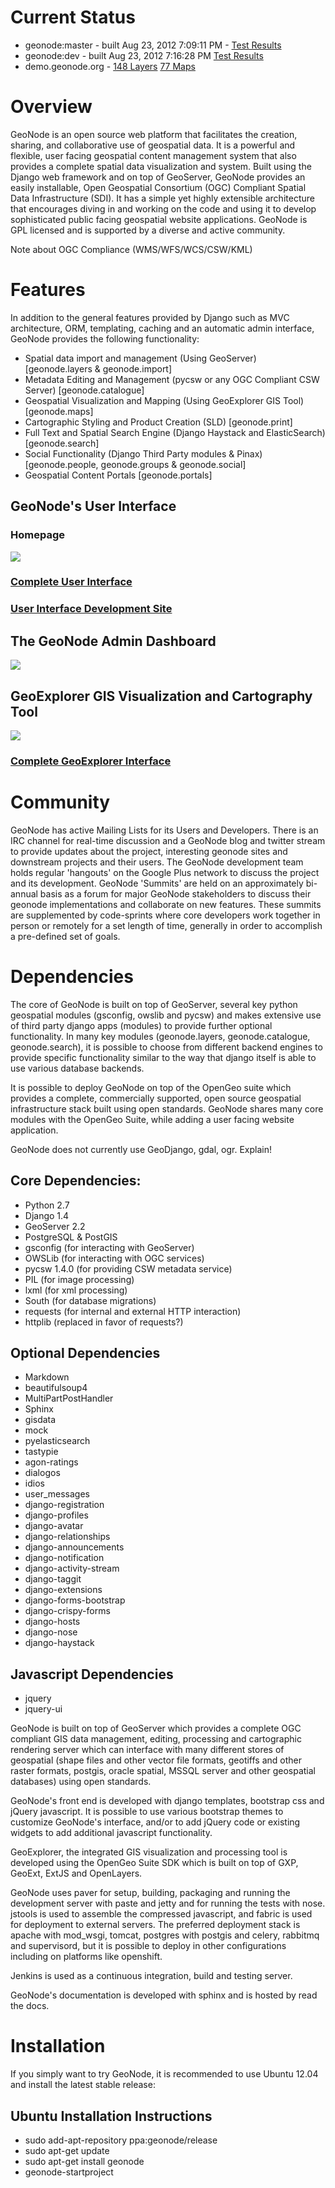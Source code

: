 # Current Status

  * geonode:master - built Aug 23, 2012 7:09:11 PM - [Test Results](http://geonode-testing.dev.opengeo.org:8090/job/geonode-server/)
  * geonode:dev - built Aug 23, 2012 7:16:28 PM [Test Results](http://geonode-testing.dev.opengeo.org:8090/job/geonode-dev/)
  * demo.geonode.org - [148 Layers](http://demo.geonode.org/data/search) [77 Maps](http://demo.geonode.org/maps/search)

# Overview

GeoNode is an open source web platform that facilitates the creation, sharing, and collaborative use of geospatial data. It is a powerful and flexible, user facing geospatial content management system that also provides a complete spatial data visualization and system. Built using the Django web framework and on top of GeoServer, GeoNode provides an easily installable, Open Geospatial Consortium (OGC) Compliant Spatial Data Infrastructure (SDI). It has a simple yet highly extensible architecture that encourages diving in and working on the code and using it to develop sophisticated public facing geospatial website applications. GeoNode is GPL licensed and is supported by a diverse and active community.

Note about OGC Compliance (WMS/WFS/WCS/CSW/KML)


# Features

In addition to the general features provided by Django such as MVC architecture, ORM, templating, caching and an automatic admin interface, GeoNode provides the following functionality:

   * Spatial data import and management (Using GeoServer) [geonode.layers & geonode.import]
   * Metadata Editing and Management (pycsw or any OGC Compliant CSW Server) [geonode.catalogue]
   * Geospatial Visualization and Mapping (Using GeoExplorer GIS Tool) [geonode.maps]
   * Cartographic Styling and Product Creation (SLD) [geonode.print]
   * Full Text and Spatial Search Engine (Django Haystack and ElasticSearch) [geonode.search]
   * Social Functionality (Django Third Party modules & Pinax) [geonode.people, geonode.groups & geonode.social]
   * Geospatial Content Portals [geonode.portals]

## GeoNode's User Interface 

### Homepage

![](https://raw.github.com/GeoNode/geonode.github.com/master/ui_design/gn-homepage.png)

### [Complete User Interface](https://github.com/GeoNode/geonode.github.com/blob/master/DESIGN.md)

### [User Interface Development Site](https://sites.google.com/a/opengeo.org/geonode-ui/)

## The GeoNode Admin Dashboard

![](https://raw.github.com/GeoNode/geonode.github.com/master/ui_design/gn-admin.png)

## GeoExplorer GIS Visualization and Cartography Tool

![](https://raw.github.com/GeoNode/geonode.github.com/master/ui_design/gn-geoexplorer.png)

### [Complete GeoExplorer Interface](https://sites.google.com/a/opengeo.org/geonode-ui/core/geoexplorer)

# Community

GeoNode has active Mailing Lists for its Users and Developers. There is an IRC channel for real-time discussion and a GeoNode blog and twitter stream to provide updates about the project, interesting geonode sites and downstream projects and their users. The GeoNode development team holds regular 'hangouts' on the Google Plus network to discuss the project and its development. GeoNode 'Summits' are held on an approximately bi-annual basis as a forum for major GeoNode stakeholders to discuss their geonode implementations and collaborate on new features. These summits are supplemented by code-sprints where core developers work together in person or remotely for a set length of time, generally in order to accomplish a pre-defined set of goals.

# Dependencies

The core of GeoNode is built on top of GeoServer, several key python geospatial modules (gsconfig, owslib and pycsw) and  makes extensive use of third party django apps (modules) to provide further optional functionality. In many key modules (geonode.layers, geonode.catalogue, geonode.search), it is possible to choose from different backend engines to provide specific functionality similar to the way that django itself is able to use various database backends.

It is possible to deploy GeoNode on top of the OpenGeo suite which provides a complete, commercially supported, open source geospatial infrastructure stack built using open standards. GeoNode shares many core modules with the OpenGeo Suite, while adding a user facing website application.

GeoNode does not currently use GeoDjango, gdal, ogr. Explain!

## Core Dependencies:

   * Python 2.7
   * Django 1.4
   * GeoServer 2.2
   * PostgreSQL & PostGIS
   * gsconfig (for interacting with GeoServer)
   * OWSLib (for interacting with OGC services)
   * pycsw 1.4.0 (for providing CSW metadata service)
   * PIL (for image processing)
   * lxml (for xml processing)
   * South (for database migrations)
   * requests (for internal and external HTTP interaction)
   * httplib (replaced in favor of requests?)

## Optional Dependencies

   * Markdown
   * beautifulsoup4
   * MultiPartPostHandler
   * Sphinx
   * gisdata
   * mock
   * pyelasticsearch
   * tastypie
   * agon-ratings
   * dialogos
   * idios
   * user_messages
   * django-registration
   * django-profiles
   * django-avatar
   * django-relationships
   * django-announcements
   * django-notification
   * django-activity-stream
   * django-taggit
   * django-extensions
   * django-forms-bootstrap
   * django-crispy-forms
   * django-hosts
   * django-nose
   * django-haystack

## Javascript Dependencies

   * jquery
   * jquery-ui

GeoNode is built on top of GeoServer which provides a complete OGC compliant GIS data management, editing, processing and cartographic rendering server which can interface with many different stores of geospatial (shape files and other vector file formats, geotiffs and other raster formats, postgis, oracle spatial, MSSQL server and other geospatial databases) using open standards.

GeoNode's front end is developed with django templates, bootstrap css and jQuery javascript. It is possible to use various bootstrap themes to customize GeoNode's interface, and/or to add jQuery code or existing widgets to add additional javascript functionality.

GeoExplorer, the integrated GIS visualization and processing tool is developed using the OpenGeo Suite SDK which is built on top of GXP, GeoExt, ExtJS and OpenLayers.

GeoNode uses paver for setup, building, packaging and running the development server with paste and jetty and for running the tests with nose. jstools is used to assemble the compressed javascript, and fabric is used for deployment to external servers. The preferred deployment stack is apache with mod_wsgi, tomcat, postgres with postgis and celery, rabbitmq and supervisord, but it is possible to deploy in other configurations including on platforms like openshift.

Jenkins is used as a continuous integration, build and testing server.

GeoNode's documentation is developed with sphinx and is hosted by read the docs.

# Installation

If you simply want to try GeoNode, it is recommended to use Ubuntu 12.04 and install the latest stable release:

## Ubuntu Installation Instructions

  * sudo add-apt-repository ppa:geonode/release
  * sudo apt-get update
  * sudo apt-get install geonode
  * geonode-startproject <template name>

## CentOS or Red Hat Enterprise Linux Installation Instructions

## Windows Installation Instructions:

## Installation on Other Platforms

   * Other Linux
   * Mac OSX
   * Solaris
   * BSD

# Template Projects

Geonode uses the Django concept of template projects to provide an easy way to deploy geonode sites with a common, pre-defined set of modules. The 4 template projects that GeoNode provides by default are the following:

  * minimal - provides a minimal GeoNode site (geonode.layers, geonode.security)
  * basic - minimal + import, maps, catalogue and search
  * social - basic + profiles, groups, notifications, activity stream

While these template projects account for the most common deployment situations, it is completely possible to configure and deploy a geonode site with a custom set of modules based on your specific requirements.


# Application Programming Interface (API)

GeoNode's API

GeoServer's REST Configuration API

GeoServer's GeoServices REST API

# Contributing

GeoNode is an open source software project, managed using the git distributed version control system. The source code repository, issue tracker and wiki are hosted on GitHub. Contributing is as easy as forking the project and contributing your enhancements as pull requests.

Please note the following guidelines for contributing:

   * Contributed code must be written in the existing style. This is as simple as following the Django coding style and (most importantly) PEP 8. You should also run your code through pylint to look for signs of bugs or poor code quality.
   * Contributions must be made available on a separately named branch based on the latest version of the master or dev branches.
   * You must run the existing unit and integration tests before submitting your changes. If your changes cause the tests to break, they won't be accepted.
   * If you are adding new functionality, you must include basic tests and documentation.
   * Patches that fix bugs should always be paired with an issue filed in the issue tracker, and ideally will provide a new test that demonstrates the existing problem while verifying that the patch fixes it.
   * If you intend to make changes which involve major refactoring of existing functionality or which are particularly large or far reaching improvements, you are encouraged to work through the GeoNode Improvement Proposal (GNIP) process.
You are also encouraged to file bug reports in GeoNode's issue tracker by providing as much information as you possibly can (error messages, stack trace, logfiles or excerpts) about how you encountered the problem and/or what steps can be taken to reproduce it. These details helps the developers as they try to replicate and solve the problem.

If you have a feature that you would like to request or functionality that you would like to see implemented or a change in how current functionality works, you can also file an issue for this in the issue tracker. It is advisable to provide as much information as you can about the proposed new feature or enhancement so the developers can consider it and act accordingly. If you, or your organization would like to make major contributions to the project, you are encouraged to get involved in the Roadmap and GNIP processes.

You can also contribute to the localization of GeoNode by contributing to an existing translation or starting a new one. See the section below for more information.

Contributors who regularly fix bugs or frequently make enhancements may be invited to become core committers of the GeoNode project. Core contributors are able to vote on GeoNode Improvement Proposals and have other rights and responsibilities as detailed in geonode's documentation.

# Setting up a Development Environment

Setting up a development environment generally involves the following 5 steps.

  1. Setup a virtual environment to sandbox GeoNode's python dependencies from the python packages installed systemwide. (mkvirtualenv my-geonode)
  2. Clone the git repository to your local machine. (git clone git://github.com/GeoNode/geonode.git)
  3. Run the paver command (paver setup) to install the dependencies and generally configure and setup the project.
  4. Run the unit and integration test suites to verify that everything is working correctly. (paver test and paver test_integration)
  5. Start the development server (paver start)
Full instructions on how to do this on various platforms can be found in geonode's documentation.

# GeoNode Improvement Proposals

GeoNode Improvement Proposals (GNIP) are a formal mechanism used to manage any sort of major change to GeoNode. While the definition of "major" is subject to interpretation, examples of changes which are managed by the GNIP process include:
   * Major redesign of existing features
   * Major new functionality
   * Code or build process re-architecture
   * Changes to GeoNode process or project policy
More information about the GNIP Process can be found in geonode's documentation.


# GeoNode's Roadmap Process

The GeoNode Roadmap Process is designed to complement the more technical GeoNode Improvement Proposals and strives to make it easier for the various organizations invested in GeoNode to collaborate on features of common interest. The GeoNode summits are an opportunity for major GeoNode stakeholders to discuss new features and to collaboratively lay out the projects roadmap for the coming months.

# Language Translations (Localization)

GeoNode makes full use of translation strings, which allow GeoNode to be translated into multiple languages using Django's internationalization methodology. Translations are managed on the Transifex website, but can also be submitted via GitHub. Consult Django's internationalization methodology for more information on creating translations or using them.

Currently Translations exist in the following languages. 

   * English
   * Spanish
   * German
   * French
   * Italian
   * Greek
   * Arabic
   * Indonesian
   * Chinese

# Third Party Modules

There are several external third party modules that can be used with GeoNode. 

  * geonode-documents
  * geonode-registry
  * geonode-import
  * geonode-export
  * geonode-cloud
  * geonode-themes

# Significant Projects Built on top of GeoNode

Several large downstream projects are built on top of GeoNode and provide additional functionality. Among the most significant of these are the following.

   * Harvard World map
   * MapStory
   * InaSAFE (Risiko)
   * GEM OpenQuake

#Commercial Support and Sponsored Development

OpenGeo offers Enterprise Commercial Support for GeoNode's deployed on top of the OpenGeo suite, either on premises or in the cloud. Consult their website for information and pricing.

Organizations wishing to sponsor the development of new features in GeoNode are encouraged to contact either OpenGeo or one of the following vendors to inquire about such services.

  * Your company listed here

# GPL License

GeoNode is Copyright 2010 OpenPlans.

GeoNode is free software: you can redistribute it and/or modify it under the terms of the GNU General Public License as published by the Free Software Foundation, either version 3 of the License, or (at your option) any later version.
GeoNode is distributed in the hope that it will be useful, but WITHOUT ANY WARRANTY; without even the implied warranty of MERCHANTABILITY or FITNESS FOR A PARTICULAR PURPOSE. See the GNU General Public License for more details.

http://www.gnu.org/licenses/
